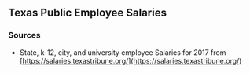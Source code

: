 ## Texas Public Employee Salaries

### Sources

* State, k-12, city, and university employee Salaries for 2017 from [https://salaries.texastribune.org/](https://salaries.texastribune.org/) 
